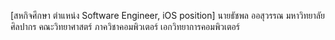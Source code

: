 [สหกิจศึกษา ตำแหน่ง Software Engineer, iOS position]
นายธัชพล ออสุวรรณ มหาวิทยาลัยศิลปากร คณะวิทยาศาสตร์ ภาควิชาคอมพิวเตอร์ เอกวิทยาการคอมพิวเตอร์
